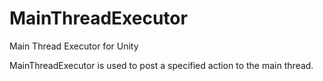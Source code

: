 # MainThreadExecutor
Main Thread Executor for Unity

MainThreadExecutor is used to post a specified action to the main thread.
